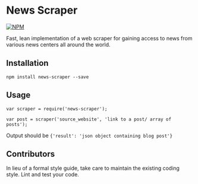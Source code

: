 News Scraper
=========
[![NPM](https://nodei.co/npm/news-scraper.png)](https://npmjs.org/package/news-scraper)

Fast, lean implementation of a web scraper for gaining access to news from various news centers all around the world.

## Installation

  `npm install news-scraper --save`

## Usage

    var scraper = require('news-scraper');

    var post = scraper('source_website', 'link to a post/ array of posts');


  Output should be `{'result': 'json object containing blog post'}`


## Contributors

In lieu of a formal style guide, take care to maintain the existing coding style. Lint and test your code.
